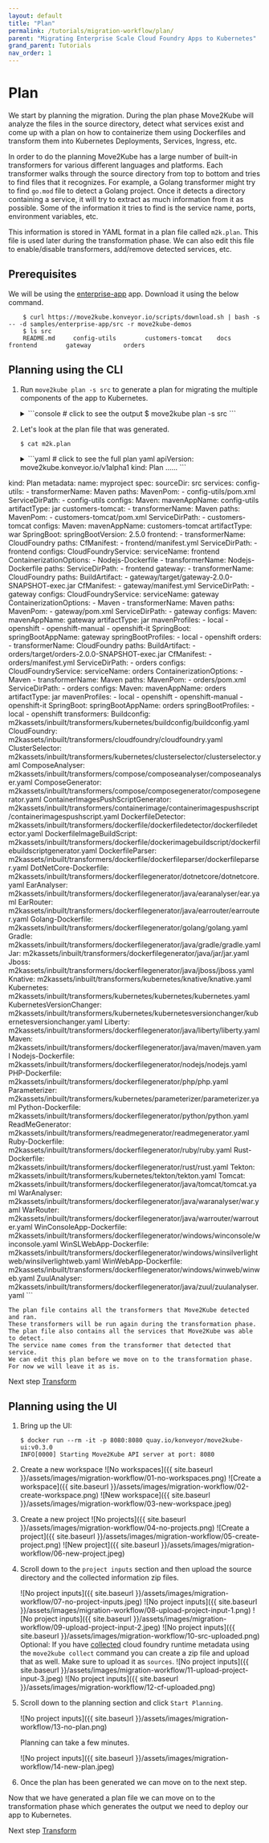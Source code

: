```yaml
---
layout: default
title: "Plan"
permalink: /tutorials/migration-workflow/plan/
parent: "Migrating Enterprise Scale Cloud Foundry Apps to Kubernetes"
grand_parent: Tutorials
nav_order: 1
---
```


# Plan

We start by planning the migration. During the plan phase Move2Kube will analyze the files in the source directory, detect what services exist and come up with a plan on how to containerize them using Dockerfiles and transform them into Kubernetes Deployments, Services, Ingress, etc.

In order to do the planning Move2Kube has a large number of built-in transformers for various different languages and platforms. Each transformer walks through the source directory from top to bottom and tries to find files that it recognizes. For example, a Golang transformer might try to find `go.mod` file to detect a Golang project. Once it detects a directory containing a service, it will try to extract as much information from it as possible. Some of the information it tries to find is the service name, ports, environment variables, etc.

This information is stored in YAML format in a plan file called `m2k.plan`. This file is used later during the transformation phase. We can also edit this file to enable/disable transformers, add/remove detected services, etc.

## Prerequisites

We will be using the [enterprise-app](https://github.com/konveyor/move2kube-demos/tree/main/samples/enterprise-app) app. Download it using the below command.

  ```console
      $ curl https://move2kube.konveyor.io/scripts/download.sh | bash -s -- -d samples/enterprise-app/src -r move2kube-demos
      $ ls src
      README.md		config-utils		customers-tomcat	docs			frontend		gateway			orders
  ```

## Planning using the CLI

1. Run `move2kube plan -s src` to generate a plan for migrating the multiple components of the app to Kubernetes.

    <details markdown="block">
    <summary markdown="block">
    ```console
    # click to see the output
    $ move2kube plan -s src
    ```
    </summary>
    ```console
    $ move2kube plan -s src
    INFO[0000] Configuration loading done                   
    INFO[0000] Planning Transformation - Base Directory     
    INFO[0000] [ComposeAnalyser] Planning transformation    
    INFO[0000] [ComposeAnalyser] Done                       
    INFO[0000] [CloudFoundry] Planning transformation       
    INFO[0000] Identified 3 named services and 0 to-be-named services 
    INFO[0000] [CloudFoundry] Done                          
    INFO[0000] [DockerfileDetector] Planning transformation 
    INFO[0000] [DockerfileDetector] Done                    
    INFO[0000] [Base Directory] Identified 3 named services and 0 to-be-named services 
    INFO[0000] Transformation planning - Base Directory done 
    INFO[0000] Planning Transformation - Directory Walk     
    INFO[0000] Identified 1 named services and 0 to-be-named services in config-utils
    INFO[0000] Identified 1 named services and 0 to-be-named services in customers-tomcat
    INFO[0000] Identified 1 named services and 0 to-be-named services in frontend 
    INFO[0000] Identified 1 named services and 0 to-be-named services in gateway 
    INFO[0000] Identified 1 named services and 0 to-be-named services in orders 
    INFO[0000] Transformation planning - Directory Walk done 
    INFO[0000] [Directory Walk] Identified 5 named services and 0 to-be-named services 
    INFO[0000] [Named Services] Identified 5 named services 
    INFO[0000] No of services identified : 5                
    INFO[0000] Plan can be found at [/Users/user/Desktop/tutorial/m2k.plan]. 
    ```
    </details>

1. Let's look at the plan file that was generated.

    ```console
    $ cat m2k.plan 
    ```

    <details markdown="block">
    <summary markdown="block">
    ```yaml
    # click to see the full plan yaml
    apiVersion: move2kube.konveyor.io/v1alpha1
    kind: Plan
    ......
    ```
    </summary>
    ```yaml
    apiVersion: move2kube.konveyor.io/v1alpha1
kind: Plan
metadata:
  name: myproject
spec:
  sourceDir: src
  services:
    config-utils:
      - transformerName: Maven
        paths:
          MavenPom:
            - config-utils/pom.xml
          ServiceDirPath:
            - config-utils
        configs:
          Maven:
            mavenAppName: config-utils
            artifactType: jar
    customers-tomcat:
      - transformerName: Maven
        paths:
          MavenPom:
            - customers-tomcat/pom.xml
          ServiceDirPath:
            - customers-tomcat
        configs:
          Maven:
            mavenAppName: customers-tomcat
            artifactType: war
          SpringBoot:
            springBootVersion: 2.5.0
    frontend:
      - transformerName: CloudFoundry
        paths:
          CfManifest:
            - frontend/manifest.yml
          ServiceDirPath:
            - frontend
        configs:
          CloudFoundryService:
            serviceName: frontend
          ContainerizationOptions:
            - Nodejs-Dockerfile
      - transformerName: Nodejs-Dockerfile
        paths:
          ServiceDirPath:
            - frontend
    gateway:
      - transformerName: CloudFoundry
        paths:
          BuildArtifact:
            - gateway/target/gateway-2.0.0-SNAPSHOT-exec.jar
          CfManifest:
            - gateway/manifest.yml
          ServiceDirPath:
            - gateway
        configs:
          CloudFoundryService:
            serviceName: gateway
          ContainerizationOptions:
            - Maven
      - transformerName: Maven
        paths:
          MavenPom:
            - gateway/pom.xml
          ServiceDirPath:
            - gateway
        configs:
          Maven:
            mavenAppName: gateway
            artifactType: jar
            mavenProfiles:
              - local
              - openshift
              - openshift-manual
              - openshift-it
          SpringBoot:
            springBootAppName: gateway
            springBootProfiles:
              - local
              - openshift
    orders:
      - transformerName: CloudFoundry
        paths:
          BuildArtifact:
            - orders/target/orders-2.0.0-SNAPSHOT-exec.jar
          CfManifest:
            - orders/manifest.yml
          ServiceDirPath:
            - orders
        configs:
          CloudFoundryService:
            serviceName: orders
          ContainerizationOptions:
            - Maven
      - transformerName: Maven
        paths:
          MavenPom:
            - orders/pom.xml
          ServiceDirPath:
            - orders
        configs:
          Maven:
            mavenAppName: orders
            artifactType: jar
            mavenProfiles:
              - local
              - openshift
              - openshift-manual
              - openshift-it
          SpringBoot:
            springBootAppName: orders
            springBootProfiles:
              - local
              - openshift
  transformers:
    Buildconfig: m2kassets/inbuilt/transformers/kubernetes/buildconfig/buildconfig.yaml
    CloudFoundry: m2kassets/inbuilt/transformers/cloudfoundry/cloudfoundry.yaml
    ClusterSelector: m2kassets/inbuilt/transformers/kubernetes/clusterselector/clusterselector.yaml
    ComposeAnalyser: m2kassets/inbuilt/transformers/compose/composeanalyser/composeanalyser.yaml
    ComposeGenerator: m2kassets/inbuilt/transformers/compose/composegenerator/composegenerator.yaml
    ContainerImagesPushScriptGenerator: m2kassets/inbuilt/transformers/containerimage/containerimagespushscript/containerimagespushscript.yaml
    DockerfileDetector: m2kassets/inbuilt/transformers/dockerfile/dockerfiledetector/dockerfiledetector.yaml
    DockerfileImageBuildScript: m2kassets/inbuilt/transformers/dockerfile/dockerimagebuildscript/dockerfilebuildscriptgenerator.yaml
    DockerfileParser: m2kassets/inbuilt/transformers/dockerfile/dockerfileparser/dockerfileparser.yaml
    DotNetCore-Dockerfile: m2kassets/inbuilt/transformers/dockerfilegenerator/dotnetcore/dotnetcore.yaml
    EarAnalyser: m2kassets/inbuilt/transformers/dockerfilegenerator/java/earanalyser/ear.yaml
    EarRouter: m2kassets/inbuilt/transformers/dockerfilegenerator/java/earrouter/earrouter.yaml
    Golang-Dockerfile: m2kassets/inbuilt/transformers/dockerfilegenerator/golang/golang.yaml
    Gradle: m2kassets/inbuilt/transformers/dockerfilegenerator/java/gradle/gradle.yaml
    Jar: m2kassets/inbuilt/transformers/dockerfilegenerator/java/jar/jar.yaml
    Jboss: m2kassets/inbuilt/transformers/dockerfilegenerator/java/jboss/jboss.yaml
    Knative: m2kassets/inbuilt/transformers/kubernetes/knative/knative.yaml
    Kubernetes: m2kassets/inbuilt/transformers/kubernetes/kubernetes/kubernetes.yaml
    KubernetesVersionChanger: m2kassets/inbuilt/transformers/kubernetes/kubernetesversionchanger/kubernetesversionchanger.yaml
    Liberty: m2kassets/inbuilt/transformers/dockerfilegenerator/java/liberty/liberty.yaml
    Maven: m2kassets/inbuilt/transformers/dockerfilegenerator/java/maven/maven.yaml
    Nodejs-Dockerfile: m2kassets/inbuilt/transformers/dockerfilegenerator/nodejs/nodejs.yaml
    PHP-Dockerfile: m2kassets/inbuilt/transformers/dockerfilegenerator/php/php.yaml
    Parameterizer: m2kassets/inbuilt/transformers/kubernetes/parameterizer/parameterizer.yaml
    Python-Dockerfile: m2kassets/inbuilt/transformers/dockerfilegenerator/python/python.yaml
    ReadMeGenerator: m2kassets/inbuilt/transformers/readmegenerator/readmegenerator.yaml
    Ruby-Dockerfile: m2kassets/inbuilt/transformers/dockerfilegenerator/ruby/ruby.yaml
    Rust-Dockerfile: m2kassets/inbuilt/transformers/dockerfilegenerator/rust/rust.yaml
    Tekton: m2kassets/inbuilt/transformers/kubernetes/tekton/tekton.yaml
    Tomcat: m2kassets/inbuilt/transformers/dockerfilegenerator/java/tomcat/tomcat.yaml
    WarAnalyser: m2kassets/inbuilt/transformers/dockerfilegenerator/java/waranalyser/war.yaml
    WarRouter: m2kassets/inbuilt/transformers/dockerfilegenerator/java/warrouter/warrouter.yaml
    WinConsoleApp-Dockerfile: m2kassets/inbuilt/transformers/dockerfilegenerator/windows/winconsole/winconsole.yaml
    WinSLWebApp-Dockerfile: m2kassets/inbuilt/transformers/dockerfilegenerator/windows/winsilverlightweb/winsilverlightweb.yaml
    WinWebApp-Dockerfile: m2kassets/inbuilt/transformers/dockerfilegenerator/windows/winweb/winweb.yaml
    ZuulAnalyser: m2kassets/inbuilt/transformers/dockerfilegenerator/java/zuul/zuulanalyser.yaml
    ```
    </details>

    The plan file contains all the transformers that Move2Kube detected and ran.
    These transformers will be run again during the transformation phase.  
    The plan file also contains all the services that Move2Kube was able to detect.
    The service name comes from the transformer that detected that service.
    We can edit this plan before we move on to the transformation phase. For now we will leave it as is.

Next step [Transform](/tutorials/migration-workflow/transform)

## Planning using the UI

1. Bring up the UI:
    ```console
    $ docker run --rm -it -p 8080:8080 quay.io/konveyor/move2kube-ui:v0.3.0
    INFO[0000] Starting Move2Kube API server at port: 8080
    ```

1. Create a new workspace
    ![No workspaces]({{ site.baseurl }}/assets/images/migration-workflow/01-no-workspaces.png)
    ![Create a workspace]({{ site.baseurl }}/assets/images/migration-workflow/02-create-workspace.png)
    ![New workspace]({{ site.baseurl }}/assets/images/migration-workflow/03-new-workspace.jpeg)

1. Create a new project
    ![No projects]({{ site.baseurl }}/assets/images/migration-workflow/04-no-projects.png)
    ![Create a project]({{ site.baseurl }}/assets/images/migration-workflow/05-create-project.png)
    ![New project]({{ site.baseurl }}/assets/images/migration-workflow/06-new-project.jpeg)

1. Scroll down to the `project inputs` section and then upload the source directory and the collected information zip files.

    ![No project inputs]({{ site.baseurl }}/assets/images/migration-workflow/07-no-project-inputs.jpeg)
    ![No project inputs]({{ site.baseurl }}/assets/images/migration-workflow/08-upload-project-input-1.png)
    ![No project inputs]({{ site.baseurl }}/assets/images/migration-workflow/09-upload-project-input-2.jpeg)
    ![No project inputs]({{ site.baseurl }}/assets/images/migration-workflow/10-src-uploaded.png)
    Optional: If you have [collected](/tutorials/migration-workflow/collect) cloud foundry runtime metadata using the `move2kube collect` command you can create a zip file and upload that as well. Make sure to upload it as `sources`.
    ![No project inputs]({{ site.baseurl }}/assets/images/migration-workflow/11-upload-project-input-3.jpeg)
    ![No project inputs]({{ site.baseurl }}/assets/images/migration-workflow/12-cf-uploaded.png)

1. Scroll down to the planning section and click `Start Planning`.

    ![No project inputs]({{ site.baseurl }}/assets/images/migration-workflow/13-no-plan.png)

    Planning can take a few minutes.

    ![No project inputs]({{ site.baseurl }}/assets/images/migration-workflow/14-new-plan.jpeg)

1.  Once the plan has been generated we can move on to the next step.

Now that we have generated a plan file we can move on to the transformation phase which generates the output we need to deploy our app to Kubernetes.

Next step [Transform](/tutorials/migration-workflow/transform)

